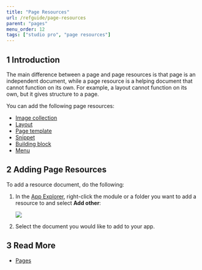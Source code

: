 ```yaml
---
title: "Page Resources"
url: /refguide/page-resources
parent: "pages"
menu_order: 12
tags: ["studio pro", "page resources"]
---
```


## 1 Introduction

The main difference between a page and page resources is that page is an independent document, while a page resource is a helping document that cannot function on its own. For example, a layout cannot function on its own, but it gives structure to a page. 

You can add the following page resources:

* [Image collection](image-collection)
* [Layout](layout)
* [Page template](page-templates)
* [Snippet](snippet)
* [Building block](building-block) 
* [Menu](menu)

## 2 Adding Page Resources

To add a resource document, do the following:

1.  In the [App Explorer](project-explorer), right-click the module or a folder you want to add a resource to and select **Add other**:

    ![](/attachments/refguide/modeling/pages/page-resources/project-explorer-page-resources.png)

2. Select the document you would like to add to your app.

## 3 Read More

* [Pages](pages)
